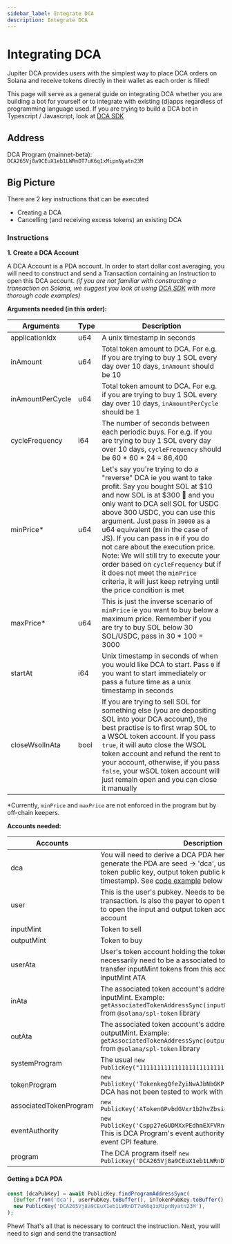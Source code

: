 ```yaml
---
sidebar_label: Integrate DCA
description: Integrate DCA
---
```

# Integrating DCA

Jupiter DCA provides users with the simplest way to place DCA orders on Solana and receive tokens directly in their wallet as each order is filled!

This page will serve as a general guide on integrating DCA whether you are building a bot for yourself or to integrate with existing (d)apps regardless of programming language used. If you are trying to build a DCA bot in Typescript / Javascript, look at [DCA SDK](/docs/dca/dca-sdk)

## Address
DCA Program (mainnet-beta): `DCA265Vj8a9CEuX1eb1LWRnDT7uK6q1xMipnNyatn23M`

## Big Picture

There are 2 key instructions that can be executed
- Creating a DCA
- Cancelling (and receiving excess tokens) an existing DCA


### Instructions
**1. Create a DCA Account**

A DCA Account is a PDA account. In order to start dollar cost averaging, you will need to construct and send a Transaction containing an Instruction to open this DCA account. *(if you are not familiar with constructing a transaction on Solana, we suggest you look at using [DCA SDK](/docs/dca/dca-sdk) with more thorough code examples)*

**Arguments needed (in this order):**

|Arguments|Type|Description|
|---|---|---|
|applicationIdx|u64|A unix timestamp in seconds|
|inAmount|u64|Total token amount to DCA. For e.g. if you are trying to buy 1 SOL every day over 10 days, `inAmount` should be 10|
|inAmountPerCycle|u64|Total token amount to DCA. For e.g. if you are trying to buy 1 SOL every day over 10 days, `inAmountPerCycle` should be 1|
|cycleFrequency|i64|The number of seconds between each periodic buys. For e.g. if you are trying to buy 1 SOL every day over 10 days, `cycleFrequency` should be 60 * 60 * 24 = 86,400|
|minPrice*|u64|Let's say you're trying to do a "reverse" DCA ie you want to take profit. Say you bought SOL at $10 and now SOL is at $300 🚀 and you only want to DCA sell SOL for USDC above 300 USDC, you can use this argument. Just pass in `30000` as a u64 equivalent (`BN` in the case of JS). If you can pass in `0` if you do not care about the execution price. Note: We will still try to execute your order based on `cycleFrequency` but if it does not meet the `minPrice` criteria, it will just keep retrying until the price condition is met|
|maxPrice*|u64|This is just the inverse scenario of `minPrice` ie you want to buy below a maximum price. Remember if you are try to buy SOL below 30 SOL/USDC, pass in 30 * 100 = 3000|
|startAt|i64|Unix timestamp in seconds of when you would like DCA to start. Pass `0` if you want to start immediately or pass a future time as a unix timestamp in seconds|
|closeWsolInAta|bool|If you are trying to sell SOL for something else (you are depositing SOL into your DCA account), the best practise is to first wrap SOL to a WSOL token account. If you pass `true`, it will auto close the WSOL token account and refund the rent to your account, otherwise, if you pass `false`, your wSOL token account will just remain open and you can close it manually|

*Currently, `minPrice` and `maxPrice` are not enforced in the program but by off-chain keepers.

**Accounts needed:**

|Accounts|Description|
|---|---|
|dca|You will need to derive a DCA PDA here. The 4 buffers used to generate the PDA are seed -> 'dca', user public key, input token public key, output token public key and a uid (use a unix timestamp). See [code example](/docs/dca/integration#getting-a-dca-pda) below|
|user|This is the user's pubkey. Needs to be a signer of the transaction. Is also the payer to open token accounts needed to open the input and output token account for DCA PDA account|
|inputMint|Token to sell|
|outputMint|Token to buy|
|userAta|User's token account holding the token to sell. Does not necessarily need to be a associated token account. Will transfer inputMint tokens from this account to DCA PDA's inputMint ATA|
|inAta|The associated token account's address of DCA PDA for inputMint. Example: `getAssociatedTokenAddressSync(inputMint, dcaPubKey, true)` from `@solana/spl-token` library|
|outAta|The associated token account's address of DCA PDA for outputMint. Example: `getAssociatedTokenAddressSync(outputMint, dcaPubKey, true)` from `@solana/spl-token` library|
|systemProgram|The usual `new PublicKey("11111111111111111111111111111111")`|
|tokenProgram|`new PublicKey('TokenkegQfeZyiNwAJbNbGKPFXCWuBvf9Ss623VQ5DA');` DCA has not been tested to work with Token 2022 yet|
|associatedTokenProgram|`new PublicKey('ATokenGPvbdGVxr1b2hvZbsiqW5xWH25efTNsLJA8knL');`|
|eventAuthority|`new PublicKey('Cspp27eGUDMXxPEdhmEXFVRn6Lt1L7xJyALF3nmnWoBj')` This is DCA Program's event authority for Anchor `0.28.0`'s event CPI feature.|
|program|The DCA program itself `new PublicKey('DCA265Vj8a9CEuX1eb1LWRnDT7uK6q1xMipnNyatn23M')`|



#### Getting a DCA PDA
```js
const [dcaPubKey] = await PublicKey.findProgramAddressSync(
  [Buffer.from('dca'), userPubKey.toBuffer(), inTokenPubKey.toBuffer(), outTokenPubKey.toBuffer(), new BN(parseInt((Date.now() / 1000).toString())).toArrayLike(Buffer, 'le', 8)],
  new PublicKey('DCA265Vj8a9CEuX1eb1LWRnDT7uK6q1xMipnNyatn23M'),
);
```

Phew! That's all that is necessary to contruct the instruction. Next, you will need to sign and send the transaction!
